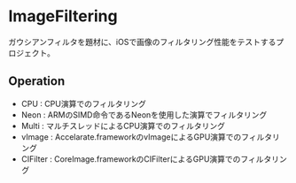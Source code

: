 # ImageFiltering
ガウシアンフィルタを題材に、iOSで画像のフィルタリング性能をテストするプロジェクト。

## Operation
- CPU : CPU演算でのフィルタリング
- Neon : ARMのSIMD命令であるNeonを使用した演算でフィルタリング
- Multi : マルチスレッドによるCPU演算でのフィルタリング
- vImage : Accelarate.frameworkのvImageによるGPU演算でのフィルタリング
- CIFilter : CoreImage.frameworkのCIFilterによるGPU演算でのフィルタリング
